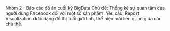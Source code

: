 Nhóm 2 - Báo cáo đồ án cuối kỳ BigData
Chủ đề: Thống kê sự quan tâm của người dùng Facebook đối với một số sản phẩm.
Yêu cầu: Report Visualization dưới dạng đồ thị tuổi giới tính, thể hiện mối liên quan giữa các chủ thể.
